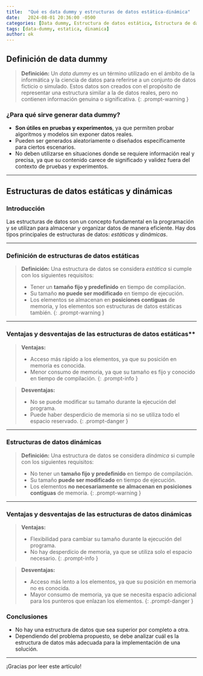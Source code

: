```yaml
---
title:  "Qué es data dummy y estructuras de datos estática-dinámica"
date:   2024-08-01 20:36:00 -0500
categories: [Data dummy, Estructura de datos estática, Estructura de datos dinámica]
tags: [data-dummy, estatica, dinamica] 
author: ok
---
```


## Definición de data dummy

> **Definición:** Un *data dummy* es un término utilizado en el ámbito de la informática y la ciencia de datos para referirse a un conjunto de datos ficticio o simulado. Estos datos son creados con el propósito de representar una estructura similar a la de datos reales, pero no contienen información genuina o significativa.
{: .prompt-warning }

### ¿Para qué sirve generar data dummy?

- **Son útiles en pruebas y experimentos**, ya que permiten probar algoritmos y modelos sin exponer datos reales.
- Pueden ser generados aleatoriamente o diseñados específicamente para ciertos escenarios.
- No deben utilizarse en situaciones donde se requiere información real y precisa, ya que su contenido carece de significado y validez fuera del contexto de pruebas y experimentos.

---

## Estructuras de datos estáticas y dinámicas

### Introducción

Las estructuras de datos son un concepto fundamental en la programación y se utilizan para almacenar y organizar datos de manera eficiente. Hay dos tipos principales de estructuras de datos: *estáticas* y *dinámicas*.

---

### Definición de estructuras de datos estáticas

> **Definición:** Una estructura de datos se considera *estática* si cumple con los siguientes requisitos:
>
> - Tener un **tamaño fijo y predefinido** en tiempo de compilación.
> - Su tamaño **no puede ser modificado** en tiempo de ejecución.
> - Los elementos se almacenan en **posiciones contiguas** de memoria, y los elementos son estructuras de datos estáticas también.
{: .prompt-warning }

---

### Ventajas y desventajas de las estructuras de datos estáticas**

> **Ventajas:**
> 
> - Acceso más rápido a los elementos, ya que su posición en memoria es conocida.
> - Menor consumo de memoria, ya que su tamaño es fijo y conocido en tiempo de compilación.
{: .prompt-info }

> **Desventajas:**
> 
> - No se puede modificar su tamaño durante la ejecución del programa.
> - Puede haber desperdicio de memoria si no se utiliza todo el espacio reservado.
{: .prompt-danger }

---

### Estructuras de datos dinámicas

> **Definición:** Una estructura de datos se considera *dinámica* si cumple con los siguientes requisitos:
> 
> - No tener un **tamaño fijo y predefinido** en tiempo de compilación.
> - Su tamaño **puede ser modificado** en tiempo de ejecución.
> - Los elementos **no necesariamente se almacenan en posiciones contiguas** de memoria.
{: .prompt-warning }

---

### Ventajas y desventajas de las estructuras de datos dinámicas

> **Ventajas:**
> 
> - Flexibilidad para cambiar su tamaño durante la ejecución del programa.
> - No hay desperdicio de memoria, ya que se utiliza solo el espacio necesario.
{: .prompt-info }

> **Desventajas:**
> 
> - Acceso más lento a los elementos, ya que su posición en memoria no es conocida.
> - Mayor consumo de memoria, ya que se necesita espacio adicional para los punteros que enlazan los elementos.
{: .prompt-danger }

### Conclusiones

- No hay una estructura de datos que sea superior por completo a otra.
- Dependiendo del problema propuesto, se debe analizar cuál es la estructura de datos más adecuada para la implementación de una solución.

---

¡Gracias por leer este artículo!
